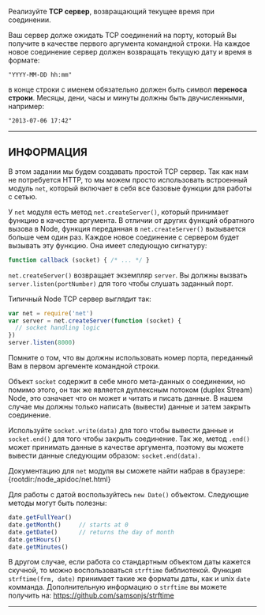 Реализуйте **TCP сервер**, возвращающий текущее время при соединении.

Ваш сервер долже ожидать TCP соединений на порту, который Вы получите в качестве первого аргумента командной строки. На каждое новое соединение сервер должен возвращать текущую дату и время в формате:

```
"YYYY-MM-DD hh:mm"
```

в конце строки с именем обязательно должен быть символ **переноса строки**. Месяцы, дени, часы и минуты должны быть двучисленными, например:

```
"2013-07-06 17:42"
```
----------------------------------------------------------------------
## ИНФОРМАЦИЯ

В этом задании мы будем создавать простой TCP сервер. Так как нам не потребуется HTTP, то мы можем просто использовать встроенный модуль `net`, который включает в себя все базовые функции для работы с сетью.

У `net` модуля есть метод `net.createServer()`, который принимает функцию в качестве аргумента. В отличии от других функций обратного вызова в Node, функция переданная в `net.createServer()` вызывается больше чем один раз. Каждое новое соединение с сервером будет вызывать эту функцию. Она имеет следующую сигнатуру:

```js
function callback (socket) { /* ... */ }
```

`net.createServer()` возвращает экземпляр `server`. Вы должны вызвать `server.listen(portNumber)` для того чтобы слушать заданный порт.

Типичный Node TCP сервер выглядит так:

```js
var net = require('net')
var server = net.createServer(function (socket) {
  // socket handling logic
})
server.listen(8000)
```

Помните о том, что вы должны использовать номер порта, переданный Вам в первом аргементе командной строки.

Объект `socket` содержит в себе много мета-данных о соединении, но помимо этого, он так же является дуплексным потоком (duplex Stream) Node, это означает что он может и читать и писать данные. В нашем случае мы должны только написать (вывести) данные и затем закрыть соединение.

Используйте `socket.write(data)` для того чтобы вывести данные и `socket.end()` для того чтобы закрыть соединение. Так же, метод `.end()` может принимать данные в качестве аргумента, поэтому вы можете вывести данные следующим образом: `socket.end(data)`.

Документацию для `net` модуля вы сможете найти набрав в браузере:
  {rootdir:/node_apidoc/net.html}

Для работы с датой воспользуйтесь `new Date()` объектом. Следующие методы могут быть полезны:

```js
date.getFullYear()
date.getMonth()     // starts at 0
date.getDate()      // returns the day of month
date.getHours()
date.getMinutes()
```

В другом случае, если работа со стандартным объектом даты кажется скучной, то можно воспользоваться `strftime` библиотекой. Функция `strftime(frm, date)` принимает такие же форматы даты, как и unix `date` комманда. Дополнительную информацию о `strftime` вы можете получить на: https://github.com/samsonjs/strftime

---------------------------------------------------------------------- 
